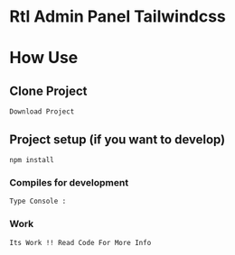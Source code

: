 # Rtl Admin Panel Tailwindcss

# How Use 

## Clone Project
```
Download Project 
```

## Project setup (if you want to develop)
```
npm install 
```

### Compiles for development
```
Type Console : 
```

### Work
```
Its Work !! Read Code For More Info
```





